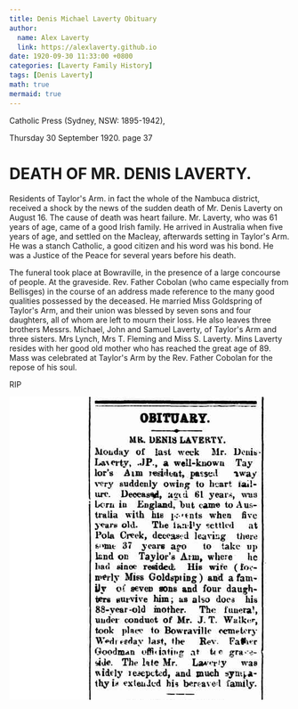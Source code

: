 ```yaml
---
title: Denis Michael Laverty Obituary
author:
  name: Alex Laverty
  link: https://alexlaverty.github.io
date: 1920-09-30 11:33:00 +0800
categories: [Laverty Family History]
tags: [Denis Laverty]
math: true
mermaid: true
---
```


Catholic Press (Sydney, NSW: 1895-1942),

Thursday 30 September 1920. page 37

#  DEATH OF MR. DENIS LAVERTY.

Residents of Taylor's Arm. in fact the whole of the Nambuca district, received a shock by the news of the sudden death of Mr. Denis Laverty on August 16. The cause of death was heart failure. Mr. Laverty, who was 61 years of age, came of a good Irish family. He arrived in Australia when five years of age, and settled on the Macleay, afterwards setting in Taylor's Arm. He was a stanch Catholic, a good citizen and his word was his bond. He was a Justice of the Peace for several years before his death.

The funeral took place at Bowraville, in the presence of a large concourse of people. At the graveside. Rev. Father Cobolan (who came especially from Bellisges) in the course of an address made reference to the many good qualities possessed by the deceased. He married Miss Goldspring of Taylor's Arm, and their union was blessed by seven sons and four daughters, all of whom are left to mourn their loss. He also leaves three brothers Messrs. Michael, John and Samuel Laverty, of Taylor's Arm and three sisters. Mrs Lynch, Mrs T. Fleming and Miss S. Laverty. Mins Laverty resides with her good old mother who has reached the great age of 89. Mass was celebrated at Taylor's Arm by the Rev. Father Cobolan for the repose of his soul.

RIP

![](/assets/img/laverty/denis-michael-laverty-obituary.png)

